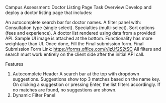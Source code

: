 
Campus Assessment: Doctor Listing Page
Task Overview
Develop and deploy a doctor listing page that includes:

An autocomplete search bar for doctor names.
A filter panel with:
Consultation type (single select).
Specialties (multi-select).
Sort options (fees and experience).
A doctor list rendered using data from a provided API.
Sample UI image is attached at the bottom.
Functionality has more weightage than UI.
Once done, Fill the Final submission form.
Final Submission Form Link: https://forms.office.com/r/jzUf2S2tSC
All filters and search must work entirely on the client side after the initial API call.

Features
1. Autocomplete Header
A search bar at the top with dropdown suggestions.
Suggestions show top 3 matches based on the name key.
On clicking a suggestion or pressing Enter, the list filters accordingly.
If no matches are found, no suggestions are shown.
2. Dynamic Filter Panel








